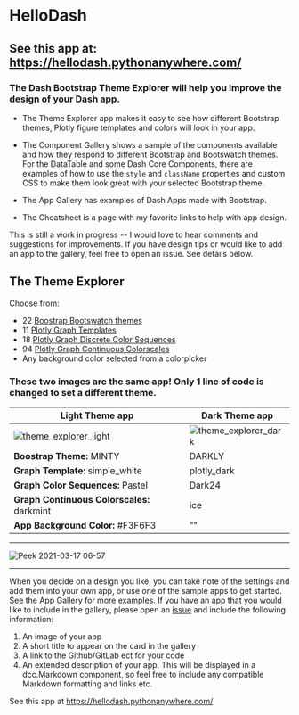 # HelloDash
## See this app at:  https://hellodash.pythonanywhere.com/

### The Dash Bootstrap Theme Explorer will help you improve the design of your Dash app. 

 - The Theme Explorer app makes it easy to see how different Bootstrap themes, Plotly figure templates and colors 
will look in your app.
   
 - The Component Gallery shows a sample of the components available and how they respond to different Bootstrap and
Bootswatch themes.  For the DataTable and some Dash Core Components, there are examples of how to 
   use the `style` and `className` properties and custom CSS to make them look great with your selected Bootstrap theme. 
   
- The App Gallery has examples of Dash Apps made with Bootstrap.  
  
- The Cheatsheet is a page with my favorite links to help with app design.

This is still a work in progress --  I would love to hear comments and suggestions for improvements. If you have design tips
or would like to add an app to the gallery, feel free to open an issue.  See details below.


## The Theme Explorer 

Choose from:
 - 22 [Boostrap Bootswatch themes](https://www.bootstrapcdn.com/bootswatch/)
 - 11 [Plotly Graph Templates](https://plotly.com/python/templates/)
 - 18 [Plotly Graph Discrete Color Sequences](https://plotly.com/python/builtin-colorscales/#discrete-color-sequences)
 - 94 [Plotly Graph Continuous Colorscales](https://plotly.com/python/builtin-colorscales/)
 - Any background color selected from a colorpicker


### These two images are the same app!  Only 1 line of code is changed to set a different theme.

|Light Theme app     | Dark Theme app |
| ----------- | ----------- |
| ![theme_explorer_light](https://user-images.githubusercontent.com/72614349/109723319-28bb1b00-7b6b-11eb-8942-20a109b3ed1e.png#thumbnail) | ![theme_explorer_dark](https://user-images.githubusercontent.com/72614349/109723317-28228480-7b6b-11eb-8a50-0ac06ec2bca1.png#thumbnail) |
| __Boostrap Theme:__ MINTY | DARKLY
| __Graph Template:__ simple_white | plotly_dark|
| __Graph Color Sequences:__ Pastel | Dark24|
| __Graph Continuous Colorscales:__ darkmint | ice|
| __App Background Color:__ #F3F6F3 | ""|

------



![Peek 2021-03-17 06-57](https://user-images.githubusercontent.com/72614349/111480344-228e7800-86ef-11eb-9ac9-32740c1fab1e.gif)

-----------


When you decide on a design you like, you can take note of the settings and add them into your own app, or use one of the
sample apps to get started. See the App Gallery for more examples.  If you have an app that you would like to include
in the gallery, please open an [issue](https://github.com/AnnMarieW/HelloDash/issues) and include the following information:

1) An image of your app
2) A short title to appear on the card in the gallery
3) A link to the Github/GitLab ect for your code
4) An extended description of your app.  This will be displayed in a dcc.Markdown component, so feel free to include any
compatible Markdown formatting and links etc.
   

See this app at https://hellodash.pythonanywhere.com/

